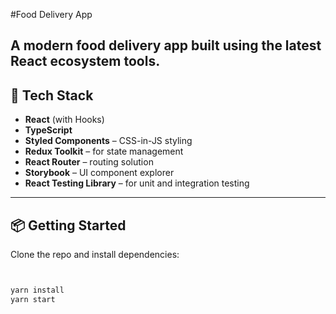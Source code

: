 #Food Delivery App

 A modern food delivery app built using the latest React ecosystem tools. 
---

## 🚀 Tech Stack

- **React** (with Hooks)
- **TypeScript**
- **Styled Components** – CSS-in-JS styling
- **Redux Toolkit** – for state management
- **React Router** – routing solution
- **Storybook** – UI component explorer
- **React Testing Library** – for unit and integration testing

---

## 📦 Getting Started

Clone the repo and install dependencies:

```bash


yarn install
yarn start
